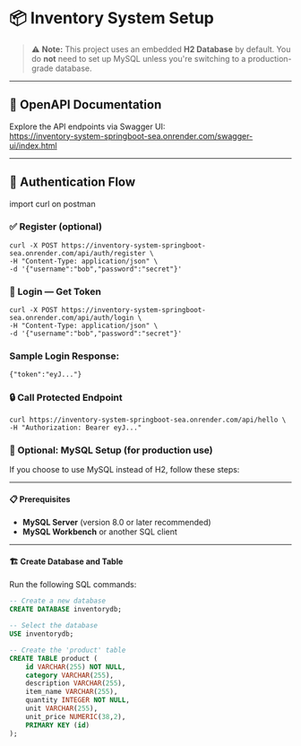 # 📦 Inventory System Setup

> ⚠️ **Note:** This project uses an embedded **H2 Database** by default. You do **not** need to set up MySQL unless you're switching to a production-grade database.

---

## 📖 OpenAPI Documentation

Explore the API endpoints via Swagger UI:  
https://inventory-system-springboot-sea.onrender.com/swagger-ui/index.html

---

## 🔐 Authentication Flow
import curl on postman
### ✅ Register (optional)
```
curl -X POST https://inventory-system-springboot-sea.onrender.com/api/auth/register \
-H "Content-Type: application/json" \
-d '{"username":"bob","password":"secret"}'
```

### 🔑 Login — Get Token
```
curl -X POST https://inventory-system-springboot-sea.onrender.com/api/auth/login \
-H "Content-Type: application/json" \
-d '{"username":"bob","password":"secret"}'
```
###  Sample Login Response: 
```
{"token":"eyJ..."}
```

### 🔒 Call Protected Endpoint
```
curl https://inventory-system-springboot-sea.onrender.com/api/hello \
-H "Authorization: Bearer eyJ..."
```

### 🧰 Optional: MySQL Setup (for production use)

If you choose to use MySQL instead of H2, follow these steps:

---

#### 📋 Prerequisites

- **MySQL Server** (version 8.0 or later recommended)
- **MySQL Workbench** or another SQL client

---

#### 🏗️ Create Database and Table

Run the following SQL commands:

```sql
-- Create a new database
CREATE DATABASE inventorydb;

-- Select the database
USE inventorydb;

-- Create the 'product' table
CREATE TABLE product (
    id VARCHAR(255) NOT NULL,
    category VARCHAR(255),
    description VARCHAR(255),
    item_name VARCHAR(255),
    quantity INTEGER NOT NULL,
    unit VARCHAR(255),
    unit_price NUMERIC(38,2),
    PRIMARY KEY (id)
);

```